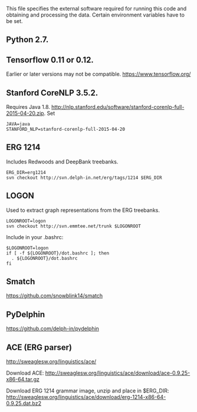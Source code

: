 This file specifies the external software required for running this code and obtaining and processing the data.
Certain environment variables have to be set.

## Python 2.7.

## Tensorflow 0.11 or 0.12.
Earlier or later versions may not be compatible.
https://www.tensorflow.org/

## Stanford CoreNLP 3.5.2. 
Requires Java 1.8.
http://nlp.stanford.edu/software/stanford-corenlp-full-2015-04-20.zip. 
Set

    JAVA=java
    STANFORD_NLP=stanford-corenlp-full-2015-04-20

## ERG 1214
Includes Redwoods and DeepBank treebanks.

    ERG_DIR=erg1214
    svn checkout http://svn.delph-in.net/erg/tags/1214 $ERG_DIR

## LOGON 
Used to extract graph representations from the ERG treebanks.

    LOGONROOT=logon
    svn checkout http://svn.emmtee.net/trunk $LOGONROOT

Include in your .bashrc:

    $LOGONROOT=logon
    if [ -f ${LOGONROOT}/dot.bashrc ]; then
      . ${LOGONROOT}/dot.bashrc
    fi

## Smatch
https://github.com/snowblink14/smatch 

## PyDelphin 
https://github.com/delph-in/pydelphin

## ACE (ERG parser) 
http://sweaglesw.org/linguistics/ace/

Download ACE: 
http://sweaglesw.org/linguistics/ace/download/ace-0.9.25-x86-64.tar.gz

Download ERG 1214 grammar image, unzip and place in $ERG_DIR: 
http://sweaglesw.org/linguistics/ace/download/erg-1214-x86-64-0.9.25.dat.bz2  

